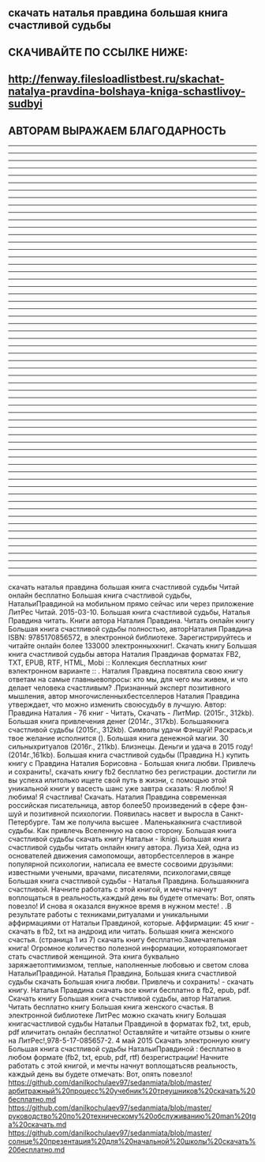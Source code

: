 скачать наталья правдина большая книга счастливой судьбы
--------------------------------------------------
СКАЧИВАЙТЕ ПО ССЫЛКЕ НИЖЕ:
--------------------------------------------------
http://fenway.filesloadlistbest.ru/skachat-natalya-pravdina-bolshaya-kniga-schastlivoy-sudbyi
--------------------------------------------------
АВТОРАМ ВЫРАЖАЕМ БЛАГОДАРНОСТЬ
--------------------------------------------------
--------------------------------------------------
--------------------------------------------------
--------------------------------------------------
--------------------------------------------------
--------------------------------------------------
--------------------------------------------------
--------------------------------------------------
--------------------------------------------------
--------------------------------------------------
--------------------------------------------------
--------------------------------------------------
--------------------------------------------------
--------------------------------------------------
--------------------------------------------------
--------------------------------------------------
--------------------------------------------------
--------------------------------------------------
--------------------------------------------------
--------------------------------------------------
--------------------------------------------------
--------------------------------------------------
--------------------------------------------------
--------------------------------------------------
--------------------------------------------------
--------------------------------------------------
--------------------------------------------------
--------------------------------------------------
--------------------------------------------------
--------------------------------------------------
--------------------------------------------------
--------------------------------------------------
--------------------------------------------------
--------------------------------------------------
--------------------------------------------------
--------------------------------------------------
--------------------------------------------------
--------------------------------------------------
--------------------------------------------------
--------------------------------------------------
--------------------------------------------------
--------------------------------------------------
--------------------------------------------------
--------------------------------------------------
--------------------------------------------------
--------------------------------------------------
--------------------------------------------------
--------------------------------------------------
--------------------------------------------------
--------------------------------------------------
--------------------------------------------------
--------------------------------------------------
--------------------------------------------------
--------------------------------------------------
--------------------------------------------------
--------------------------------------------------
--------------------------------------------------
--------------------------------------------------
--------------------------------------------------
--------------------------------------------------
скачать наталья правдина большая книга счастливой судьбы Читай онлайн бесплатно Большая книга счастливой судьбы, НатальиПравдиной на мобильном прямо сейчас или через приложение ЛитРес Читай. 2015-03-10. Большая книга счастливой судьбы, Наталья Правдина  читать. Книги автора Наталия Правдина. Читать онлайн книгу Большая книга счастливой судьбы полностью, авторНаталия Правдина ISBN: 9785170856572, в электронной библиотеке. Зарегистрируйтесь и читайте онлайн более 133000 электронныхкниг!. Скачать книгу Большая книга счастливой судьбы автора Наталия Правдинав форматах FB2, TXT, EPUB, RTF, HTML, Mobi :: Коллекция бесплатных книг вэлектронном варианте :: . Наталия Правдина посвятила свою книгу ответам на самые главныевопросы: кто мы, для чего мы живем, и что делает человека счастливым? .Признанный эксперт позитивного мышления, автор многочисленныхбестселлеров Наталия Правдина утверждает, что можно изменить своюсудьбу в лучшую. Автор: Правдина Наталия - 76 книг - Читать, Скачать - ЛитМир. (2015г., 312kb). Большая книга привлечения денег (2014г., 317kb). Большаякнига счастливой судьбы (2015г., 312kb). Символы удачи Фэншуй! Раскрась,и твое желание исполнится (). Большая книга денежной магии. 30 сильныхритуалов (2016г., 211kb). Близнецы. Деньги и удача в 2015 году! (2014г.,161kb). Большая книга счастливой судьбы (Правдина Н.)  купить книгу с
Правдина Наталия Борисовна - Большая книга любви. Привлечь и сохранить!, скачать книгу fb2 бесплатно без регистрации.  достигли ли вы успеха илитолько ищете свой путь в жизни,  с помощью этой уникальной книги у васесть шанс уже завтра сказать: Я люблю! Я любима! Я счастлива! Скачать. Наталия Правдина  современная российская писательница, автор более50 произведений в сфере фэн-шуй и позитивной психологии. Появилась насвет и выросла в Санкт-Петербурге. Там же получила высшее . Маленькаякнига счастливой судьбы. Как привлечь Вселенную на свою сторону. Большая книга счастливой судьбы скачать книгу Натальи  - iknigi. Большая книга счастливой судьбы читать онлайн книгу автора. Луиза Хей, одна из основателей движения самопомощи, авторбестселлеров в жанре популярной психологии, написала ее вместе сосвоими друзьями: известными учеными, врачами, писателями, психологами,свяще Большая книга счастливой судьбы - Наталья Правдина. Большаякнига счастливой. Начните работать с этой книгой, и мечты начнут воплощаться в реальность,каждый день вы будете отмечать: Вот, опять повезло! И снова я оказался внужное время в нужном месте! . .В результате работы с техниками,ритуалами и уникальными аффирмациями от Натальи Правдиной, которые. Аффирмации: 45 книг - скачать в fb2, txt на андроид или читать. Большая книга женского счастья. (страница 1 из 7) скачать книгу бесплатно.Замечательная книга! Огромное количество полезной информации, котораяпомогает стать счастливой женщиной. Эта книга буквально заряжаетоптимизмом, теплые, наполненные любовью и светом слова НатальиПравдиной. Наталья Правдина, Большая книга счастливой судьбы  скачать
Большая книга любви. Привлечь и сохранить! - скачать книгу. Наталья Правдина  скачать все книги бесплатно в fb2, epub, pdf. Скачать книгу Большая книга счастливой судьбы, автор Наталия. Читать бесплатно книгу Большая книга женского счастья. В электронной библиотеке ЛитРес можно скачать книгу Большая книгасчастливой судьбы Натальи Правдиной в форматах fb2, txt, epub, pdf иличитать онлайн бесплатно! Оставляйте и читайте отзывы о книге на ЛитРес!,978-5-17-085657-2. 4 май 2015  Скачать электронную книгу Большая книга счастливой судьбы НатальиПравдиной : бесплатно в любом формате (fb2, txt, epub, pdf, rtf) безрегистрации! Начните работать с этой книгой, и мечты начнут воплощатьсяв реальность, каждый день вы будете отмечать: Вот, опять повезло!
https://github.com/danilkochulaev97/sedanmiata/blob/master/арбитражный%20процесс%20учебник%20треушников%20скачать%20бесплатно.md
https://github.com/danilkochulaev97/sedanmiata/blob/master/руководство%20по%20техническому%20обслуживанию%20man%20tga%20скачать.md
https://github.com/danilkochulaev97/sedanmiata/blob/master/солнце%20презентация%20для%20начальной%20школы%20скачать%20бесплатно.md